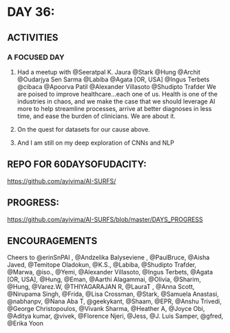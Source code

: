 



DAY 36:
=======

ACTIVITIES
---------------------------------------------------------------------------------------------------------------
### A FOCUSED DAY

1. Had a meetup with @Seeratpal K. Jaura @Stark @Hung @Archit @Oudarjya Sen Sarma @Labiba @Agata [OR, USA] @Ingus Terbets @cibaca @Apoorva Patil @Alexander Villasoto @Shudipto Trafder
We are poised to improve healthcare...each one of us. Health is one of the industries in chaos, and we make the case that we should leverage AI more to help streamline processes, arrive at better diagnoses in less time, and ease the burden of clinicians. We are about it.

2. On the quest for datasets for our cause above.

3. And I am still on my deep exploration of CNNs and NLP

REPO FOR 60DAYSOFUDACITY:
-------------------------
https://github.com/ayivima/AI-SURFS/

PROGRESS:
---------
https://github.com/ayivima/AI-SURFS/blob/master/DAYS_PROGRESS

ENCOURAGEMENTS
--------------
Cheers to @erinSnPAI , @Andzelika Balyseviene , @PaulBruce, @Aisha Javed, @Temitope Oladokun, @K.S., @Labiba, @Shudipto Trafder, @Marwa, @iso., @Yemi, @Alexander Villasoto, @Ingus Terbets, @Agata [OR, USA], @Hung, @Eman, @Aarthi Alagammai, @Olivia, @Sharim, @Hung, @Varez.W, @THIYAGARAJAN R, @LauraT , @Anna Scott, @Nirupama Singh, @Frida, @Lisa Crossman, @Stark, @Samuela Anastasi, @nabhanpv, @Nana Aba T, @geekykant, @Shaam, @EPR, @Anshu Trivedi, @George Christopoulos, @Vivank Sharma, @Heather A, @Joyce Obi, @Aditya kumar, @vivek, @Florence Njeri, @Jess, @J. Luis Samper, @gfred, @Erika Yoon
